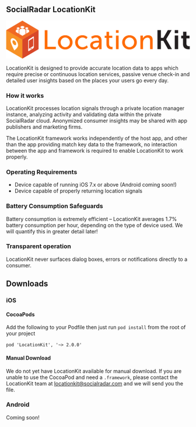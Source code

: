 ## SocialRadar LocationKit

![LocationKit](img/locationkit.png)

LocationKit is designed to provide accurate location data to apps which require precise or continuous location services, passive venue check-in and detailed user insights based on the places your users go every day.

### How it works

LocationKit processes location signals through a private location manager instance, analyzing activity and validating data within the private SocialRadar cloud. Anonymized consumer insights may be shared with app publishers and marketing firms.

The LocationKit framework works independently of the host app, and other than the app providing match key data to the framework, no interaction between the app and framework is required to enable LocationKit to work properly.

### Operating Requirements

-	Device capable of running iOS 7.x or above (Android coming soon!)
-	Device capable of properly returning location signals

### Battery Consumption Safeguards

Battery consumption is extremely efficient – LocationKit averages 1.7% battery consumption per hour, depending on the type of device used. We will quantify this in greater detail later!

### Transparent operation

LocationKit never surfaces dialog boxes, errors or notifications directly to a consumer.

## Downloads

### iOS

#### CocoaPods

Add the following to your Podfile then just run `pod install` from the root of your project

```
pod 'LocationKit', '~> 2.0.0'
```

#### Manual Download

We do not yet have LocationKit available for manual download. If you are unable to use the CocoaPod and need a `.framework`, please contact the LocationKit team at [locationkit@socialradar.com](mailto:locationkit@socialradar.com) and we will send you the file.

### Android

Coming soon!
